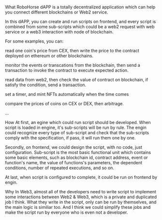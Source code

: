 What
RoboHorse dAPP is a totally decentralized application which can help you connect different blockchains or Web2 service.

In this dAPP, you can create and run scripts on frontend, and every script is combined from some sub-scripts which could be a web2 request with web service or a web3 interaction with node of blockchain.

For some examples, you can:

read one coin's price from CEX, then write the price to the contract deployed on ethereum or other blockchains.

monitor the events or transcations from the blockchain, then send a transaction to invoke the contract to execute expected action.

read data from web2, then check the value of contract on blockchain, if satisfy the condition, send a transaction.

set a timer, and mint NFTs automatically when the time comes

compare the prices of coins on CEX or DEX, then arbitrage.

...

How
At first, an egine which could run script should be developed. When script is loaded in engine, it's sub-scripts will be run by rule. The engin could recognize every type of sub-script and check that the sub-scripts comply with the specification, if pass, it will run them one by one.

Secondly, on frontend, we could design the script, with no code, just configuration. Sub-script is the most basic functional unit which contains some basic elements, such as blockchain id, contract address, event or function's name, the value of functions's parameters, the dependent conditions, number of repeated executions, and so on.

At last, when script is configured to complete, it could be run on frontend by engin.

Why
In Web3, almost all of the developers need to write script to implement some interactions between Web2 & Web3, which is a private and duplicated job I think. What they write in the script, only can be run by themselves, and the main logic is similiar too. And I think we could simplify these jobs and make the script run by everyone who is even not a developer.